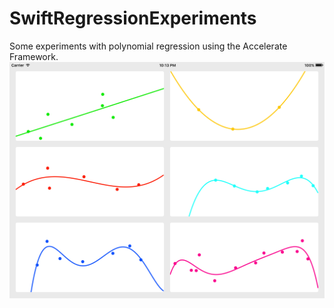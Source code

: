 # SwiftRegressionExperiments
Some experiments with polynomial regression using the Accelerate Framework.
![Screenshot](images/screenshot.png)